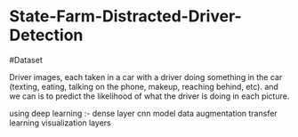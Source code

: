 # State-Farm-Distracted-Driver-Detection

#Dataset

Driver images, each taken in a car with a driver doing something in the car (texting, eating, talking on the phone, makeup, reaching behind, etc). and we can is to predict the likelihood of what the driver is doing in each picture. 



using deep learning :-
dense layer 
cnn model 
data augmentation 
transfer learning 
visualization layers  

